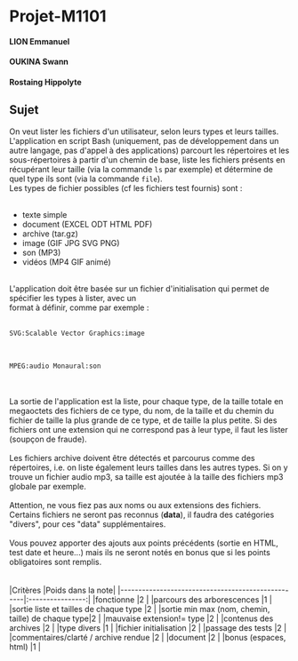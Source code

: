 # Projet-M1101

<h4>LION Emmanuel</h4>
<h4>OUKINA Swann</h4>
<h4>Rostaing Hippolyte</h4>

## Sujet
On veut lister les fichiers d'un utilisateur, selon leurs types et leurs tailles. L'application en script Bash (uniquement, pas de développement dans un autre langage, pas d'appel à des applications) parcourt les répertoires et les sous-répertoires à partir d'un chemin de base, liste les fichiers présents en récupérant leur taille (via la commande `ls` par exemple) et détermine de quel type ils sont (via la commande `file`).
</br>
Les types de fichier possibles (cf les fichiers test fournis) sont :
</br></br>
<ul>
  <li>texte simple</li>
  <li>document (EXCEL ODT HTML PDF)</li>
  <li>archive (tar.gz)</li>
  <li>image (GIF JPG SVG PNG)</li>
  <li>son (MP3)</li>
  <li>vidéos (MP4 GIF animé)</li>
</ul>
</br>
L'application doit être basée sur un fichier d'initialisation qui permet de spécifier les types à lister, avec un </br>format à définir, comme par exemple :
</br></br>

```text
SVG:Scalable Vector Graphics:image
```

</br>

```text
MPEG:audio Monaural:son
```

<br><br>
La sortie de l'application est la liste, pour chaque type, de la taille totale en megaoctets des fichiers de ce type, du nom, de la taille et du chemin du fichier de taille la plus grande de ce type, et de taille la plus petite. Si des fichiers ont une extension qui ne correspond pas à leur type, il faut les lister (soupçon de fraude).
</br></br>
Les fichiers archive doivent être détectés et parcourus comme des répertoires, i.e. on liste également leurs tailles dans les autres types. Si on y trouve un fichier audio mp3, sa taille est ajoutée à la taille des fichiers mp3 globale par exemple.
</br></br>
Attention, ne vous fiez pas aux noms ou aux extensions des fichiers. Certains fichiers ne seront pas reconnus (**data**), il faudra des catégories "divers", pour ces "data" supplémentaires.
</br></br>
Vous pouvez apporter des ajouts aux points précédents (sortie en HTML, test date et heure...) mais ils ne seront notés en bonus que si les points obligatoires sont remplis.
</br></br></br>
|Critères                                           |Poids dans la note|
|---------------------------------------------------|:----------------:|
|fonctionne                                         |2                 |
|parcours des arborescences                         |1                 |
|sortie liste et tailles de chaque type             |2                 |
|sortie min max (nom, chemin, taille) de chaque type|2                 |
|mauvaise extension!= type                          |2                 |
|contenus des archives                              |2                 |
|type divers                                        |1                 |
|fichier initialisation                             |2                 |
|passage des tests                                  |2                 |
|commentaires/clarté / archive rendue               |2                 |
|document                                           |2                 |
|bonus (espaces, html)                              |1                 |

